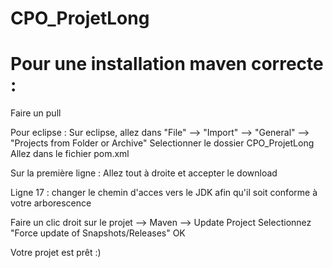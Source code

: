 # CPO_ProjetLong

# Pour une installation maven correcte : 
Faire un pull 

Pour eclipse :
Sur eclipse, allez dans "File" --> "Import" --> "General" --> "Projects from Folder or Archive"
Selectionner le dossier CPO_ProjetLong 
Allez dans le fichier pom.xml

Sur la première ligne : Allez tout à droite et accepter le download

Ligne 17 : changer le chemin d'acces vers le JDK afin qu'il soit conforme à votre arborescence 

Faire un clic droit sur le projet --> Maven --> Update Project 
Selectionnez "Force update of Snapshots/Releases"
OK 

Votre projet est prêt :)
